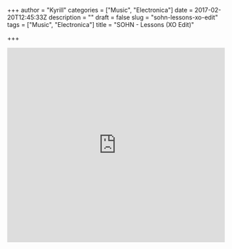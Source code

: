 +++
author = "Kyrill"
categories = ["Music", "Electronica"]
date = 2017-02-20T12:45:33Z
description = ""
draft = false
slug = "sohn-lessons-xo-edit"
tags = ["Music", "Electronica"]
title = "SOHN - Lessons (XO Edit)"

+++

<iframe width="100%" height="450" scrolling="no" frameborder="no" src="https://w.soundcloud.com/player/?url=https%3A//api.soundcloud.com/tracks/115763006&amp;auto_play=false&amp;hide_related=false&amp;show_comments=true&amp;show_user=true&amp;show_reposts=false&amp;visual=true"></iframe>